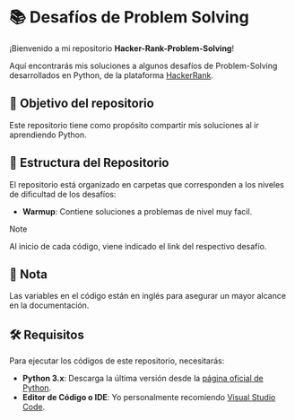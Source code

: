 # 📚 Desafíos de Problem Solving

¡Bienvenido a mi repositorio **Hacker-Rank-Problem-Solving**!

Aquí encontrarás mis soluciones a algunos desafíos de Problem-Solving desarrollados en Python, de la plataforma [HackerRank](https://www.hackerrank.com/).

## 🎯 Objetivo del repositorio

Este repositorio tiene como propósito compartir mis soluciones al ir aprendiendo Python.

## 📂 Estructura del Repositorio

El repositorio está organizado en carpetas que corresponden a los niveles de dificultad de los desafíos:

- **Warmup**: Contiene soluciones a problemas de nivel muy facil.
  
> [!NOTE]
> Al inicio de cada código, viene indicado el link del respectivo desafío.

## 📝 Nota

Las variables en el código están en inglés para asegurar un mayor alcance en la documentación.

## 🛠️ Requisitos

Para ejecutar los códigos de este repositorio, necesitarás:

- **Python 3.x**: Descarga la última versión desde la [página oficial de Python](https://www.python.org/downloads/).
- **Editor de Código o IDE**: Yo personalmente recomiendo [Visual Studio Code](https://code.visualstudio.com/).
